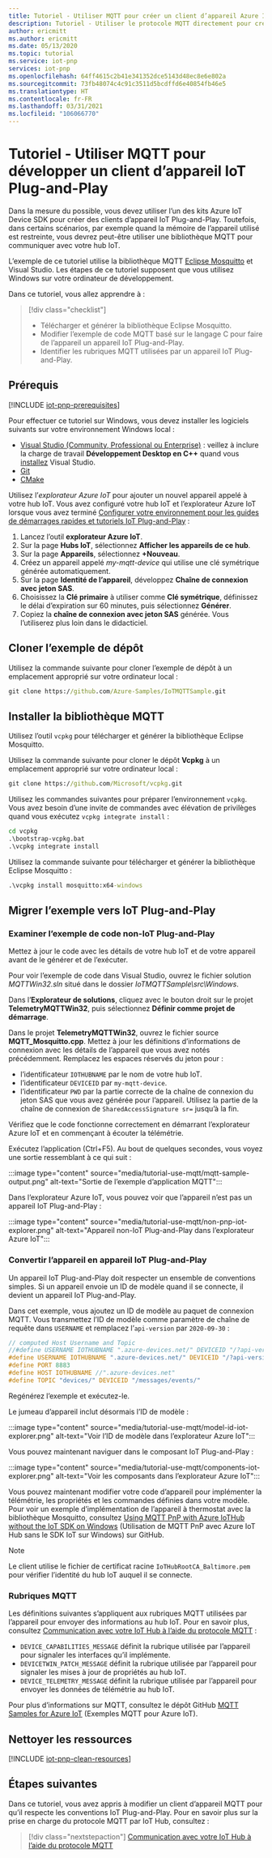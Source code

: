 ```yaml
---
title: Tutoriel - Utiliser MQTT pour créer un client d’appareil Azure IoT Plug-and-Play | Microsoft Docs
description: Tutoriel - Utiliser le protocole MQTT directement pour créer un client d’appareil IoT Plug-and-Play sans utiliser les kits Azure IoT Device SDK
author: ericmitt
ms.author: ericmitt
ms.date: 05/13/2020
ms.topic: tutorial
ms.service: iot-pnp
services: iot-pnp
ms.openlocfilehash: 64ff4615c2b41e341352dce5143d48ec8e6e802a
ms.sourcegitcommit: 73fb48074c4c91c3511d5bcdffd6e40854fb46e5
ms.translationtype: HT
ms.contentlocale: fr-FR
ms.lasthandoff: 03/31/2021
ms.locfileid: "106066770"
---
```

# <a name="tutorial---use-mqtt-to-develop-an-iot-plug-and-play-device-client"></a>Tutoriel - Utiliser MQTT pour développer un client d’appareil IoT Plug-and-Play

Dans la mesure du possible, vous devez utiliser l’un des kits Azure IoT Device SDK pour créer des clients d’appareil IoT Plug-and-Play. Toutefois, dans certains scénarios, par exemple quand la mémoire de l’appareil utilisé est restreinte, vous devrez peut-être utiliser une bibliothèque MQTT pour communiquer avec votre hub IoT.

L’exemple de ce tutoriel utilise la bibliothèque MQTT [Eclipse Mosquitto](http://mosquitto.org/) et Visual Studio. Les étapes de ce tutoriel supposent que vous utilisez Windows sur votre ordinateur de développement.

Dans ce tutoriel, vous allez apprendre à :

> [!div class="checklist"]
> * Télécharger et générer la bibliothèque Eclipse Mosquitto.
> * Modifier l’exemple de code MQTT basé sur le langage C pour faire de l’appareil un appareil IoT Plug-and-Play.
> * Identifier les rubriques MQTT utilisées par un appareil IoT Plug-and-Play.

## <a name="prerequisites"></a>Prérequis

[!INCLUDE [iot-pnp-prerequisites](../../includes/iot-pnp-prerequisites.md)]

Pour effectuer ce tutoriel sur Windows, vous devez installer les logiciels suivants sur votre environnement Windows local :

* [Visual Studio (Community, Professional ou Enterprise)](https://visualstudio.microsoft.com/downloads/) : veillez à inclure la charge de travail **Développement Desktop en C++** quand vous [installez](/cpp/build/vscpp-step-0-installation?preserve-view=true&view=vs-2019) Visual Studio.
* [Git](https://git-scm.com/download/)
* [CMake](https://cmake.org/download/)

Utilisez l’*explorateur Azure IoT* pour ajouter un nouvel appareil appelé à votre hub IoT. Vous avez configuré votre hub IoT et l’explorateur Azure IoT lorsque vous avez terminé [Configurer votre environnement pour les guides de démarrages rapides et tutoriels IoT Plug-and-Play](set-up-environment.md) :

1. Lancez l’outil **explorateur Azure IoT**.
1. Sur la page **Hubs IoT**, sélectionnez **Afficher les appareils de ce hub**.
1. Sur la page **Appareils**, sélectionnez **+Nouveau**.
1. Créez un appareil appelé *my-mqtt-device* qui utilise une clé symétrique générée automatiquement.
1. Sur la page **Identité de l’appareil**, développez **Chaîne de connexion avec jeton SAS**.
1. Choisissez la **Clé primaire** à utiliser comme **Clé symétrique**, définissez le délai d’expiration sur 60 minutes, puis sélectionnez **Générer**.
1. Copiez la **chaîne de connexion avec jeton SAS** générée. Vous l’utiliserez plus loin dans le didacticiel.

## <a name="clone-sample-repo"></a>Cloner l’exemple de dépôt

Utilisez la commande suivante pour cloner l’exemple de dépôt à un emplacement approprié sur votre ordinateur local :

```cmd
git clone https://github.com/Azure-Samples/IoTMQTTSample.git
```

## <a name="install-mqtt-library"></a>Installer la bibliothèque MQTT

Utilisez l’outil `vcpkg` pour télécharger et générer la bibliothèque Eclipse Mosquitto.

Utilisez la commande suivante pour cloner le dépôt **Vcpkg** à un emplacement approprié sur votre ordinateur local :

```cmd
git clone https://github.com/Microsoft/vcpkg.git
```

Utilisez les commandes suivantes pour préparer l’environnement `vcpkg`. Vous avez besoin d’une invite de commandes avec élévation de privilèges quand vous exécutez `vcpkg integrate install` :

```cmd
cd vcpkg
.\bootstrap-vcpkg.bat
.\vcpkg integrate install
```

Utilisez la commande suivante pour télécharger et générer la bibliothèque Eclipse Mosquitto :

```cmd
.\vcpkg install mosquitto:x64-windows
```

## <a name="migrate-the-sample-to-iot-plug-and-play"></a>Migrer l’exemple vers IoT Plug-and-Play

### <a name="review-the-non-iot-plug-and-play-sample-code"></a>Examiner l’exemple de code non-IoT Plug-and-Play

Mettez à jour le code avec les détails de votre hub IoT et de votre appareil avant de le générer et de l’exécuter.

Pour voir l’exemple de code dans Visual Studio, ouvrez le fichier solution *MQTTWin32.sln* situé dans le dossier *IoTMQTTSample\src\Windows*.

Dans l’**Explorateur de solutions**, cliquez avec le bouton droit sur le projet **TelemetryMQTTWin32**, puis sélectionnez **Définir comme projet de démarrage**.

Dans le projet **TelemetryMQTTWin32**, ouvrez le fichier source **MQTT_Mosquitto.cpp**. Mettez à jour les définitions d’informations de connexion avec les détails de l’appareil que vous avez notés précédemment. Remplacez les espaces réservés du jeton pour :

* l’identificateur `IOTHUBNAME` par le nom de votre hub IoT.
* l’identificateur `DEVICEID` par `my-mqtt-device`.
* l’identificateur `PWD` par la partie correcte de la chaîne de connexion du jeton SAS que vous avez générée pour l’appareil. Utilisez la partie de la chaîne de connexion de `SharedAccessSignature sr=` jusqu’à la fin.

Vérifiez que le code fonctionne correctement en démarrant l’explorateur Azure IoT et en commençant à écouter la télémétrie.

Exécutez l’application (Ctrl+F5). Au bout de quelques secondes, vous voyez une sortie ressemblant à ce qui suit :

:::image type="content" source="media/tutorial-use-mqtt/mqtt-sample-output.png" alt-text="Sortie de l’exemple d’application MQTT":::

Dans l’explorateur Azure IoT, vous pouvez voir que l’appareil n’est pas un appareil IoT Plug-and-Play :

:::image type="content" source="media/tutorial-use-mqtt/non-pnp-iot-explorer.png" alt-text="Appareil non-IoT Plug-and-Play dans l’explorateur Azure IoT":::

### <a name="make-the-device-an-iot-plug-and-play-device"></a>Convertir l’appareil en appareil IoT Plug-and-Play

Un appareil IoT Plug-and-Play doit respecter un ensemble de conventions simples. Si un appareil envoie un ID de modèle quand il se connecte, il devient un appareil IoT Plug-and-Play.

Dans cet exemple, vous ajoutez un ID de modèle au paquet de connexion MQTT. Vous transmettez l’ID de modèle comme paramètre de chaîne de requête dans `USERNAME` et remplacez l’`api-version` par `2020-09-30` :

```c
// computed Host Username and Topic
//#define USERNAME IOTHUBNAME ".azure-devices.net/" DEVICEID "/?api-version=2018-06-30"
#define USERNAME IOTHUBNAME ".azure-devices.net/" DEVICEID "/?api-version=2020-09-30&model-id=dtmi:com:example:Thermostat;1"
#define PORT 8883
#define HOST IOTHUBNAME //".azure-devices.net"
#define TOPIC "devices/" DEVICEID "/messages/events/"
```

Regénérez l’exemple et exécutez-le.

Le jumeau d’appareil inclut désormais l’ID de modèle :

:::image type="content" source="media/tutorial-use-mqtt/model-id-iot-explorer.png" alt-text="Voir l’ID de modèle dans l’explorateur Azure IoT":::

Vous pouvez maintenant naviguer dans le composant IoT Plug-and-Play :

:::image type="content" source="media/tutorial-use-mqtt/components-iot-explorer.png" alt-text="Voir les composants dans l’explorateur Azure IoT":::

Vous pouvez maintenant modifier votre code d’appareil pour implémenter la télémétrie, les propriétés et les commandes définies dans votre modèle. Pour voir un exemple d’implémentation de l’appareil à thermostat avec la bibliothèque Mosquitto, consultez [Using MQTT PnP with Azure IoTHub without the IoT SDK on Windows](https://github.com/Azure-Samples/IoTMQTTSample/tree/master/src/Windows/PnPMQTTWin32) (Utilisation de MQTT PnP avec Azure IoT Hub sans le SDK IoT sur Windows) sur GitHub.

> [!NOTE]
>Le client utilise le fichier de certificat racine `IoTHubRootCA_Baltimore.pem` pour vérifier l’identité du hub IoT auquel il se connecte.

### <a name="mqtt-topics"></a>Rubriques MQTT

Les définitions suivantes s’appliquent aux rubriques MQTT utilisées par l’appareil pour envoyer des informations au hub IoT. Pour en savoir plus, consultez [Communication avec votre IoT Hub à l’aide du protocole MQTT](../iot-hub/iot-hub-mqtt-support.md) :

* `DEVICE_CAPABILITIES_MESSAGE` définit la rubrique utilisée par l’appareil pour signaler les interfaces qu’il implémente.
* `DEVICETWIN_PATCH_MESSAGE` définit la rubrique utilisée par l’appareil pour signaler les mises à jour de propriétés au hub IoT.
* `DEVICE_TELEMETRY_MESSAGE` définit la rubrique utilisée par l’appareil pour envoyer les données de télémétrie au hub IoT.

Pour plus d’informations sur MQTT, consultez le dépôt GitHub [MQTT Samples for Azure IoT](https://github.com/Azure-Samples/IoTMQTTSample/) (Exemples MQTT pour Azure IoT).

## <a name="clean-up-resources"></a>Nettoyer les ressources

[!INCLUDE [iot-pnp-clean-resources](../../includes/iot-pnp-clean-resources.md)]

## <a name="next-steps"></a>Étapes suivantes

Dans ce tutoriel, vous avez appris à modifier un client d’appareil MQTT pour qu’il respecte les conventions IoT Plug-and-Play. Pour en savoir plus sur la prise en charge du protocole MQTT par IoT Hub, consultez :

> [!div class="nextstepaction"]
> [Communication avec votre IoT Hub à l’aide du protocole MQTT](../iot-hub/iot-hub-mqtt-support.md)